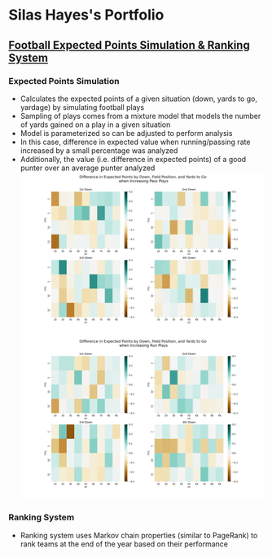 # Silas Hayes's Portfolio

## [Football Expected Points Simulation & Ranking System](https://github.com/silashayes/football-expected-points)

### Expected Points Simulation
- Calculates the expected points of a given situation (down, yards to go, yardage) by simulating football plays
- Sampling of plays comes from a mixture model that models the number of yards gained on a play in a given situation
- Model is parameterized so can be adjusted to perform analysis
- In this case, difference in expected value when running/passing rate increased by a small percentage was analyzed
- Additionally, the value (i.e. difference in expected points) of a good punter over an average punter analyzed
![](./images/EP%20Pass%20Visualization.png)
![](./images/EP%20Run%20Visualization.png)

### Ranking System
- Ranking system uses Markov chain properties (similar to PageRank) to rank teams at the end of the year based on their performance


